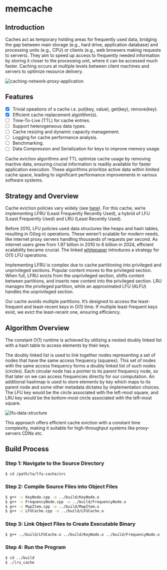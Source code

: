 # memcache

## Introduction

Caches act as temporary holding areas for frequently used data, bridging the gap between main storage (e.g., hard drive, application database) and processing units (e.g., CPU) or clients (e.g., web browsers making requests to servers). They aim to speed up access to frequently needed information by storing it closer to the processing unit, where it can be accessed much faster. Caching occurs at multiple levels between client machines and servers to optimize resource delivery.

![caching-network-proxy-application](https://github.com/s-bose7/LFU-Cache/assets/69990740/04fda769-ddf6-437a-8a6e-290652ee2db5)

## Features
- [x] Trivial opeations of a cache i.e. put(key, value), get(key), remove(key).  
- [x] Efficient cache replacement algotithm(s).  
- [ ] Time-To-Live (TTL) for cache entries.
- [ ] Support heterogeneous data types.
- [ ] Cache resizing and dynamic capacity management.
- [ ] Logging for cache performance analysis.
- [ ] Benchmarking.
- [ ] Data Compression and Serialization for keys to improve memory usage.

Cache eviction algorithms and TTL optimize cache usage by removing inactive data, ensuring crucial information is readily available for faster application execution. These algorithms prioritize active data within limited cache space, leading to significant performance improvements in various software systems.

## Strategy and Overview
Cache eviction policies vary widely (see [here](https://en.wikipedia.org/wiki/Cache_replacement_policies#Policies)). For this cache, we’re implementing LFRU (Least Frequently Recently Used), a hybrid of LFU (Least Frequently Used) and LRU (Least Recently Used).

Before 2010, LFU policies used data structures like heaps and hash tables, resulting in O(log n) operations. These weren't scalable for modern needs, like internet proxy servers handling thousands of requests per second. As internet users grew from 1.97 billion in 2010 to 6 billion in 2024, efficient scalability became crucial. The linked [whitepaper](http://dhruvbird.com/lfu.pdf) introduces a strategy for O(1) LFU operations.

Implementing LFRU is complex due to cache partitioning into privileged and unprivileged sections. Popular content moves to the privileged section. When full, LFRU evicts from the unprivileged section, shifts content between partitions, and inserts new content into the privileged section. LRU manages the privileged partition, while an approximated LFU (ALFU) handles the unprivileged section.

Our cache avoids multiple partitions. It’s designed to access the least-frequent and least-recent keys in O(1) time. If multiple least-frequent keys exist, we evict the least-recent one, ensuring efficiency.

## Algorithm Overview

The constant O(1) runtime is achieved by utilizing a nested doubly linked list with a hash table to access elements by their keys.

The doubly linked list is used to link together nodes representing a set of nodes that have the same access frequency (squares). This set of nodes with the same access frequency forms a doubly linked list of such nodes (circles). Each circular node has a pointer to its parent frequency node, so that later on we can access frequencies directly for our computation. An additional hashmap is used to store elements by key which maps to its parent node and some other metadata dictates by implementation choices. The LFU key would be the circle associated with the left-most square, and LRU key would be the bottom-most circle associated with the left-most square.

![lfu-data-structure](https://github.com/s-bose7/LFU-Cache/assets/69990740/5fcca4d4-e89d-4be3-9300-8aae715959c3)


This approach offers efficient cache eviction with a constant time complexity, making it suitable for high-throughput systems like proxy-servers CDNs etc. 

## Build Process

### Step 1: Navigate to the Source Directory
```bash
$ cd /path/to/lfu-cache/src
```
### Step 2: Compile Source Files into Object Files
```bash
$ g++ -c KeyNode.cpp -o ../build/KeyNode.o
$ g++ -c FrequencyNode.cpp -o ../build/FrequencyNode.o
$ g++ -c MapItem.cpp -o ../build/MapItem.o
$ g++ -c LFUCache.cpp -o ../build/LFUCache.o
```

### Step 3: Link Object Files to Create Executable Binary
```bash
$ g++ ../build/LFUCache.o ../build/KeyNode.o ../build/FrequencyNode.o ../build/MapItem.o -o ../build/lfu_cache
```
### Step 4: Run the Program
```bash
$ cd ../build
$ ./lru_cache
```
